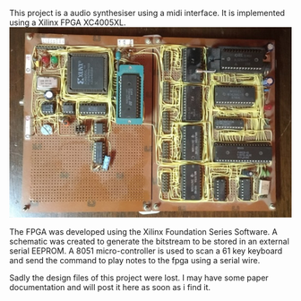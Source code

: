 This project is a audio synthesiser using a midi interface. It is implemented using a Xilinx FPGA XC4005XL.
![](FpgaAudioSynth_Picture1.jpg)

The FPGA was developed using the Xilinx Foundation Series Software. A schematic was created to generate the bitstream to be stored in an external serial EEPROM.
A 8051 micro-controller is used to scan a 61 key keyboard and send the command to play notes to the fpga using a serial wire.

Sadly the design files of this project were lost. I may have some paper documentation and will post it here as soon as i find it.


